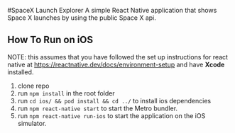 #SpaceX Launch Explorer
A simple React Native application that shows Space X launches by using the public Space X api. 


## How To Run on iOS
NOTE: this assumes that you have followed the set up instructions for react native at https://reactnative.dev/docs/environment-setup and have **Xcode** installed.
1. clone repo
2. run `npm install` in the root folder
3. run `cd ios/ && pod install && cd ../` to install ios dependencies
4. run `npm react-native start` to start the Metro bundler.
5. run `npm react-native run-ios` to start the application on the iOS simulator. 
